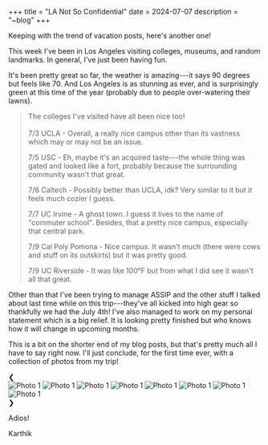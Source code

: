 +++
title = "LA Not So Confidential"
date = 2024-07-07
description = "~blog"
+++

Keeping with the trend of vacation posts, here's another one!

This week I've been in Los Angeles visiting colleges, museums, and random landmarks. In general, I've just been having fun. 

It's been pretty great so far, the weather is amazing---it says 90 degrees but feels like 70. And Los Angeles is as stunning as ever, and is surprisingly green at this time of the year (probably due to people over-watering their lawns). 
<blockquote style="">
The colleges I've visited have all been nice too!  
<br><br>
7/3 UCLA - Overall, a really nice campus other than its vastness which may or may not be an issue.

7/5 USC - Eh, maybe it's an acquired taste---the whole thing was gated and looked like a fort, probably because the surrounding community wasn't that great.

7/6 Caltech - Possibly better than UCLA, idk? Very similar to it but it feels much cozier I guess.

7/7 UC Irvine - A ghost town. I guess it lives to the name of "commuter school". Besides, that a pretty nice campus, especially that central park.

7/9 Cal Poly Pomona - Nice campus. It wasn't much (there were cows and stuff on its outskirts) but it was pretty good. 

7/9 UC Riverside - It was like 100°F but from what I did see it wasn't all that great.
</blockquote>

Other than that I've been trying to manage ASSIP and the other stuff I talked about last time while on this trip---they've all kicked into high gear so thankfully we had the July 4th! I've also managed to work on my personal statement which is a big relief. It is looking pretty finished but who knows how it will change in upcoming months. 

This is a bit on the shorter end of my blog posts, but that's pretty much all I have to say right now. I'll just conclude, for the first time ever, with a collection of photos from my trip!

<div class="photo-album">
    <div class="photo-album-container">
        <div class="photo-album-arrow" id="left-arrow">&#10094;</div>
        <div class="photo-album-images">
            <img src="/blog/la2.jpg" alt="Photo 1">
            <img src="/blog/la1.jpg" alt="Photo 1">
            <img src="/blog/la3.jpg" alt="Photo 1">
            <img src="/blog/la4.jpg" alt="Photo 1">
            <img src="/blog/la5.jpg" alt="Photo 1">
            <img src="/blog/la6.jpg" alt="Photo 1">
            <img src="/blog/la7.jpg" alt="Photo 1">
            <img src="/blog/la8.jpg" alt="Photo 1">
        </div>
        <div class="photo-album-arrow" id="right-arrow">&#10095;</div>
    </div>
</div>

Adios!

Karthik
